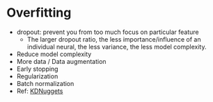 # Overfitting

- dropout: prevent you from too much focus on particular feature
  - The larger dropout ratio, the less importance/influence of an individual neural, the less variance, the less model complexity.
- Reduce model complexity
- More data / Data augmentation
- Early stopping
- Regularization
- Batch normalization
- Ref: [KDNuggets](https://www.kdnuggets.com/2019/12/5-techniques-prevent-overfitting-neural-networks.html)